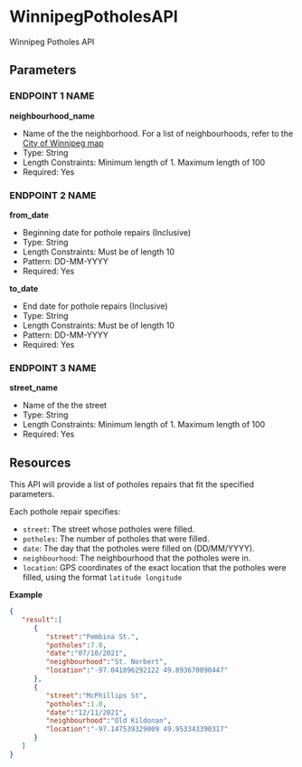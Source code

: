 # WinnipegPotholesAPI
Winnipeg Potholes API

## Parameters 
### ENDPOINT 1 NAME
**neighbourhood_name**
- Name of the the neighborhood. For a list of neighbourhoods, refer to the [City of Winnipeg map](https://data.winnipeg.ca/City-Planning/Neighbourhood/fen6-iygi)
- Type: String
- Length Constraints: Minimum length of 1. Maximum length of 100
- Required: Yes

### ENDPOINT 2 NAME
**from_date**
- Beginning date for pothole repairs (Inclusive)
- Type: String
- Length Constraints: Must be of length 10
- Pattern: DD-MM-YYYY
- Required: Yes

**to_date**
- End date for pothole repairs (Inclusive)
- Type: String
- Length Constraints: Must be of length 10
- Pattern: DD-MM-YYYY
- Required: Yes

### ENDPOINT 3 NAME
**street_name**
- Name of the the street
- Type: String
- Length Constraints: Minimum length of 1. Maximum length of 100
- Required: Yes

## Resources
This API will provide a list of potholes repairs that fit the specified parameters.

Each pothole repair specifies:
  - `street`: The street whose potholes were filled.
  - `potholes`: The number of potholes that were filled.
  - `date`: The day that the potholes were filled on (DD/MM/YYYY).
  - `neighbourhood`: The neighbourhood that the potholes were in.
  - `location`: GPS coordinates of the exact location that the potholes were filled, using the format `latitude longitude`

**Example**
```json
{
   "result":[
      {
         "street":"Pembina St.",
         "potholes":7.0,
         "date":"07/10/2021",
         "neighbourhood":"St. Norbert",
         "location":"-97.041896292122 49.893670090447"
      },
      {
         "street":"McPhillips St",
         "potholes":1.0,
         "date":"12/11/2021",
         "neighbourhood":"Old Kildonan",
         "location":"-97.147539329009 49.953343390317"
      }
   ]
}
```
